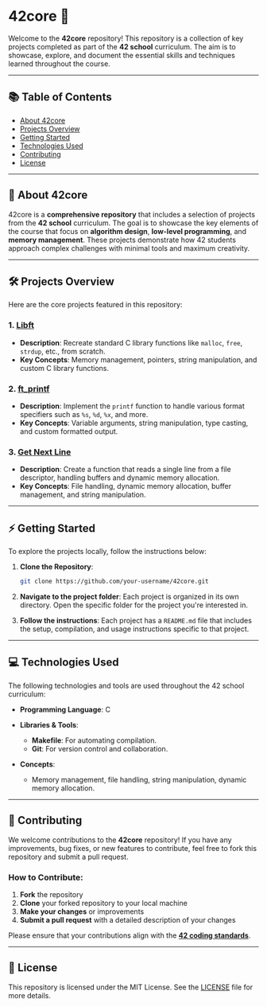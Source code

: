 # 42core 🚀

Welcome to the **42core** repository! This repository is a collection of key projects completed as part of the **42 school** curriculum. The aim is to showcase, explore, and document the essential skills and techniques learned throughout the course.

---

## 📚 Table of Contents

* [About 42core](#about-42core)
* [Projects Overview](#projects-overview)
* [Getting Started](#getting-started)
* [Technologies Used](#technologies-used)
* [Contributing](#contributing)
* [License](#license)

---

## 🧐 About 42core

42core is a **comprehensive repository** that includes a selection of projects from the **42 school** curriculum. The goal is to showcase the key elements of the course that focus on **algorithm design**, **low-level programming**, and **memory management**. These projects demonstrate how 42 students approach complex challenges with minimal tools and maximum creativity.

---

## 🛠 Projects Overview

Here are the core projects featured in this repository:

### 1. **[Libft](link-to-libft)**

* **Description**: Recreate standard C library functions like `malloc`, `free`, `strdup`, etc., from scratch.
* **Key Concepts**: Memory management, pointers, string manipulation, and custom C library functions.

### 2. **[ft\_printf](link-to-ft_printf)**

* **Description**: Implement the `printf` function to handle various format specifiers such as `%s`, `%d`, `%x`, and more.
* **Key Concepts**: Variable arguments, string manipulation, type casting, and custom formatted output.

### 3. **[Get Next Line](link-to-get-next-line)**

* **Description**: Create a function that reads a single line from a file descriptor, handling buffers and dynamic memory allocation.
* **Key Concepts**: File handling, dynamic memory allocation, buffer management, and string manipulation.

---

## ⚡ Getting Started

To explore the projects locally, follow the instructions below:

1. **Clone the Repository**:

   ```bash
   git clone https://github.com/your-username/42core.git
   ```

2. **Navigate to the project folder**: Each project is organized in its own directory. Open the specific folder for the project you're interested in.

3. **Follow the instructions**: Each project has a `README.md` file that includes the setup, compilation, and usage instructions specific to that project.

---

## 💻 Technologies Used

The following technologies and tools are used throughout the 42 school curriculum:

* **Programming Language**: C
* **Libraries & Tools**:

  * **Makefile**: For automating compilation.
  * **Git**: For version control and collaboration.
* **Concepts**:

  * Memory management, file handling, string manipulation, dynamic memory allocation.

---

## 🤝 Contributing

We welcome contributions to the **42core** repository! If you have any improvements, bug fixes, or new features to contribute, feel free to fork this repository and submit a pull request.

### How to Contribute:

1. **Fork** the repository
2. **Clone** your forked repository to your local machine
3. **Make your changes** or improvements
4. **Submit a pull request** with a detailed description of your changes

Please ensure that your contributions align with the **[42 coding standards](https://github.com/42School/coding-standards)**.

---

## 📜 License

This repository is licensed under the MIT License. See the [LICENSE](LICENSE) file for more details.


